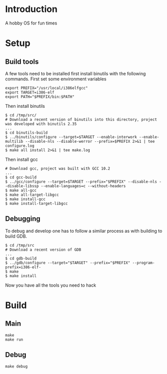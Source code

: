 # Introduction
A hobby OS for fun times

# Setup
## Build tools
A few tools need to be installed first install binutils with the following commands. First set some environment variables

    export PREFIX="/usr/local/i386elfgcc"
    export TARGET=i386-elf
    export PATH="$PREFIX/bin:$PATH"

Then install binutils

    $ cd /tmp/src/
    # Download a recent version of binutils into this directory, project was developed with binutils 2.35
    ...
    $ cd binutils-build
    $ ../binutils/configure --target=$TARGET --enable-interwork --enable-multilib --disable-nls --disable-werror --prefix=$PREFIX 2>&1 | tee configure.log
    $ make all install 2>&1 | tee make.log

Then install gcc

    # Download gcc, project was built with GCC 10.2
    ...
    $ cd gcc-build
    $ ../gcc/configure --target=$TARGET --prefix="$PREFIX" --disable-nls --disable-libssp --enable-languages=c --without-headers
    $ make all-gcc 
    $ make all-target-libgcc 
    $ make install-gcc 
    $ make install-target-libgcc 

## Debugging
To debug and develop one has to follow a similar process as with building to build GDB.

    $ cd /tmp/src
    # Download a recent version of GDB
    ...
    $ cd gdb-build
    $ ../gdb/configure --target="$TARGET" --prefix="$PREFIX" --program-prefix=i386-elf-
    $ make
    $ make install

Now you have all the tools you need to hack

# Build
## Main

    make
    make run

## Debug
    make debug